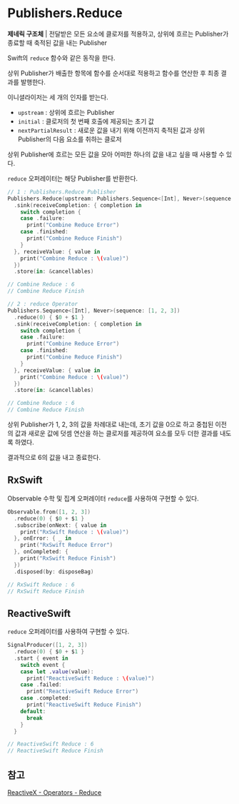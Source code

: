 # Publishers.Reduce

**제네릭 구조체** | 전달받은 모든 요소에 클로저를 적용하고, 상위에 흐르는 Publisher가 종료할 때 축적된 값을 내는 Publisher

Swift의 `reduce` 함수와 같은 동작을 한다.

상위 Publisher가 배출한 항목에 함수를 순서대로 적용하고 함수를 연산한 후 최종 결과를 발행한다.

이니셜라이저는 세 개의 인자를 받는다.

- `upstream` : 상위에 흐르는 Publisher
- `initial` : 클로저의 첫 번째 호출에 제공되는 초기 값
- `nextPartialResult` : 새로운 값을 내기 위해 이전까지 축적된 값과 상위 Publisher의 다음 요소를 취하는 클로저

상위 Publisher에 흐르는 모든 값을 모아 어떠한 하나의 값을 내고 싶을 때 사용할 수 있다.

`reduce` 오퍼레이터는 해당 Publisher를 반환한다.

```swift
// 1 : Publishers.Reduce Publisher
Publishers.Reduce(upstream: Publishers.Sequence<[Int], Never>(sequence: [1, 2, 3]), initial: 0) { $0 + $1 }
  .sink(receiveCompletion: { completion in
    switch completion {
    case .failure:
      print("Combine Reduce Error")
    case .finished:
      print("Combine Reduce Finish")
    }
  }, receiveValue: { value in
    print("Combine Reduce : \(value)")
  })
  .store(in: &cancellables)

// Combine Reduce : 6
// Combine Reduce Finish

// 2 : reduce Operator
Publishers.Sequence<[Int], Never>(sequence: [1, 2, 3])
  .reduce(0) { $0 + $1 }
  .sink(receiveCompletion: { completion in
    switch completion {
    case .failure:
      print("Combine Reduce Error")
    case .finished:
      print("Combine Reduce Finish")
    }
  }, receiveValue: { value in
    print("Combine Reduce : \(value)")
  })
  .store(in: &cancellables)

// Combine Reduce : 6
// Combine Reduce Finish
```

상위 Publisher가 1, 2, 3의 값을 차례대로 내는데, 초기 값을 0으로 하고 중첩된 이전의 값과 새로운 값에 덧셈 연산을 하는 클로저를 제공하여 요소를 모두 더한 결과를 내도록 하였다.

결과적으로 6의 값을 내고 종료한다.

## RxSwift

Observable 수학 및 집계 오퍼레이터 `reduce`를 사용하여 구현할 수 있다.

```swift
Observable.from([1, 2, 3])
  .reduce(0) { $0 + $1 }
  .subscribe(onNext: { value in
    print("RxSwift Reduce : \(value)")
  }, onError: { _ in
    print("RxSwift Reduce Error")
  }, onCompleted: {
    print("RxSwift Reduce Finish")
  })
  .disposed(by: disposeBag)

// RxSwift Reduce : 6
// RxSwift Reduce Finish
```

## ReactiveSwift

`reduce` 오퍼레이터를 사용하여 구현할 수 있다.

```swift
SignalProducer([1, 2, 3])
  .reduce(0) { $0 + $1 }
  .start { event in
    switch event {
    case let .value(value):
      print("ReactiveSwift Reduce : \(value)")
    case .failed:
      print("ReactiveSwift Reduce Error")
    case .completed:
      print("ReactiveSwift Reduce Finish")
    default:
      break
    }
  }

// ReactiveSwift Reduce : 6
// ReactiveSwift Reduce Finish
```

## 참고

[ReactiveX - Operators - Reduce](http://reactivex.io/documentation/operators/reduce.html)